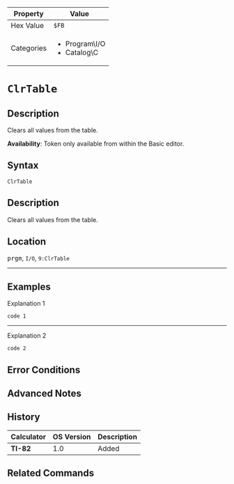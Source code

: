 | Property      | Value |
|---------------|-------|
| Hex Value     | `$FB`|
| Categories    | <ul><li>Program\I/O</li><li>Catalog\C</li></ul> |

# `ClrTable`

## Description
Clears all values from the table.


<b>Availability</b>: Token only available from within the Basic editor.

## Syntax
`ClrTable`

## Description
Clears all values from the table.

## Location
<kbd>prgm</kbd>, `I/O`, `9:ClrTable`
<hr>

## Examples

Explanation 1
```ti-basic
code 1
```
---
Explanation 2
```ti-basic
code 2
```

## Error Conditions


## Advanced Notes


## History
| Calculator | OS Version | Description |
|------------|------------|-------------|
| <b>TI-82</b> | 1.0 | Added

## Related Commands

    